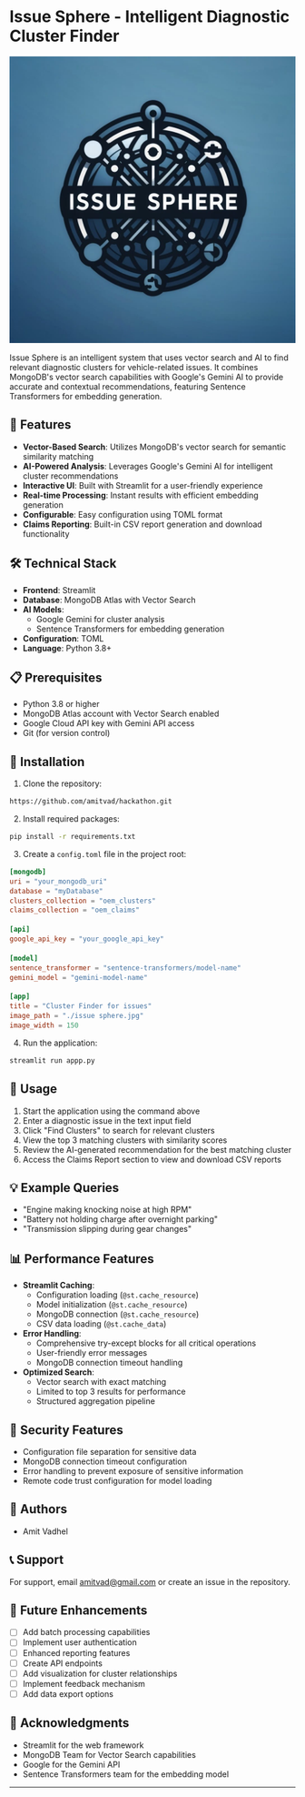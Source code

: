 # Issue Sphere - Intelligent Diagnostic Cluster Finder

![Issue Sphere Logo](./issue%20sphere.jpg)

Issue Sphere is an intelligent system that uses vector search and AI to find relevant diagnostic clusters for vehicle-related issues. It combines MongoDB's vector search capabilities with Google's Gemini AI to provide accurate and contextual recommendations, featuring Sentence Transformers for embedding generation.

## 🚀 Features

- **Vector-Based Search**: Utilizes MongoDB's vector search for semantic similarity matching
- **AI-Powered Analysis**: Leverages Google's Gemini AI for intelligent cluster recommendations
- **Interactive UI**: Built with Streamlit for a user-friendly experience
- **Real-time Processing**: Instant results with efficient embedding generation
- **Configurable**: Easy configuration using TOML format
- **Claims Reporting**: Built-in CSV report generation and download functionality

## 🛠️ Technical Stack

- **Frontend**: Streamlit
- **Database**: MongoDB Atlas with Vector Search
- **AI Models**: 
  - Google Gemini for cluster analysis
  - Sentence Transformers for embedding generation
- **Configuration**: TOML
- **Language**: Python 3.8+

## 📋 Prerequisites

- Python 3.8 or higher
- MongoDB Atlas account with Vector Search enabled
- Google Cloud API key with Gemini API access
- Git (for version control)

## 🔧 Installation

1. Clone the repository:
```bash
https://github.com/amitvad/hackathon.git
```

2. Install required packages:
```bash
pip install -r requirements.txt
```

3. Create a `config.toml` file in the project root:
```toml
[mongodb]
uri = "your_mongodb_uri"
database = "myDatabase"
clusters_collection = "oem_clusters"
claims_collection = "oem_claims"

[api]
google_api_key = "your_google_api_key"

[model]
sentence_transformer = "sentence-transformers/model-name"
gemini_model = "gemini-model-name"

[app]
title = "Cluster Finder for issues"
image_path = "./issue sphere.jpg"
image_width = 150
```

4. Run the application:
```bash
streamlit run appp.py
```

## 🚀 Usage

1. Start the application using the command above
2. Enter a diagnostic issue in the text input field
3. Click "Find Clusters" to search for relevant clusters
4. View the top 3 matching clusters with similarity scores
5. Review the AI-generated recommendation for the best matching cluster
6. Access the Claims Report section to view and download CSV reports

## 💡 Example Queries

- "Engine making knocking noise at high RPM"
- "Battery not holding charge after overnight parking"
- "Transmission slipping during gear changes"


## 📊 Performance Features

- **Streamlit Caching**: 
  - Configuration loading (`@st.cache_resource`)
  - Model initialization (`@st.cache_resource`)
  - MongoDB connection (`@st.cache_resource`)
  - CSV data loading (`@st.cache_data`)
- **Error Handling**:
  - Comprehensive try-except blocks for all critical operations
  - User-friendly error messages
  - MongoDB connection timeout handling
- **Optimized Search**:
  - Vector search with exact matching
  - Limited to top 3 results for performance
  - Structured aggregation pipeline

## 🔐 Security Features

- Configuration file separation for sensitive data
- MongoDB connection timeout configuration
- Error handling to prevent exposure of sensitive information
- Remote code trust configuration for model loading

## 👥 Authors

- Amit Vadhel

## 📞 Support

For support, email amitvad@gmail.com or create an issue in the repository.

## 🔮 Future Enhancements

- [ ] Add batch processing capabilities
- [ ] Implement user authentication
- [ ] Enhanced reporting features
- [ ] Create API endpoints
- [ ] Add visualization for cluster relationships
- [ ] Implement feedback mechanism
- [ ] Add data export options

## 🙏 Acknowledgments

- Streamlit for the web framework
- MongoDB Team for Vector Search capabilities
- Google for the Gemini API
- Sentence Transformers team for the embedding model

---
